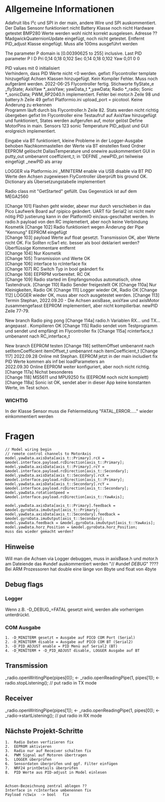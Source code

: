 # Allgemeine Informationen
Adafruit libs I²c und SPI in der main, andere Wire und SPI auskommentiert.
Der Dallas Sensonr funktioniert nicht
Battery Klasse noch nicht Hardware getestet
BMP280 Werte werden wohl nicht korrekt ausgelesen. Adresse ??
MadgwickQuaternionUpdate eingefügt, noch nicht getestet. Entfernt
PID_adjust Klasse eingefügt. Muss alle 100ms ausgeführt werden

The parameter P domain is [0.00390625 to 255] inclusive.
Last PID parameter
P		I		D
Pri		0,14	0,18	0,102
Sec		0,14	0,18	0,102
Yaw		0,01	0		0

PID values mit 0 initialisiert    
Verhindern, dass PID Werte nicht <0 werden. gefixt:
Flycontroller template hinzugefügt
Achsen Klassen hinzugefügt. Kein Kompiler Fehler. Muss noch aufgerämt werden.
2022-06-25 Flycontroller fertig. Stichworte
                flyState_e _flyState;
                AxisYaw *_axisYaw;
                yawData_t *_yawData;
                Radio *_radio;
                Sonic *_sonicData;
PWM_RP2040.h implementiert. Fehler bei motor.h Zeile 98  und battery.h Zeile 49   gefixt
Platformio.ini upload_port = picotool. Keine Änderung zu erkennen   
Programm läuft durch bis Flycontroller.h Zeile 82. Stats werden nicht richtig übergeben  gefixt 
Im Flycontroller eine Testaufruf auf AxisYaw hinzugefügt und funktioniert, States werden aufgerufen auf, motor gelöst
Define MotorPins in main.
                                            Sensors 123
                                            sonic Temperature
PID_adjust und GUI erolgreich implementiert. 

Eingabe via BT funktioniert, kleine Probleme in der Logger-Ausgabe behoben 
Nachkommastellen der Werte via BT einstellen fixed
Ordner EEPROM gelöscht
DallasTemperature und onewire auskommentiert
GUI in putty_out umbenannt
coeffizient_t; in 'DEFINE
_newPID_pri teilweise eingefügt
_newPID als array

LOGGER via Platformio.ini 
_MINITERM enable via USB disable via BT
PID Werte den Achsen zugewiesen
FlyController überprüft bis ground OK.
Dictionary als Übersetzungstabelle implementiert

Radio class mit "GetStarted" gefüllt. Das Gegenstück ist auf dem MEGA2560

[Change 101]	Flashen geht wieder, abewr mur durch verschieben in das Pico Laufwerk
				Board auf rpipico geändert. UART für Serial2 ist nicht mehr nötig
				PID justierung kann in der PlatformIO ein/aus-geschaltet werden.
				In radio.h payload von den RC implemetiert, aber noch keine Verbindung
				Kosmetik
[Change 102]	Radio funktioniert wegen Änderung der Pipe "Kennung"
				EEPROM eingefügt	
[Change 103]	payload Werte auf float gesetzt. Transmission OK, aber Werte nicht OK.  Fix
				Sollten rcSw1 etc. besser als bool deklariert werden?	
				Überflüssige Kommentare entfernt	
[Change 104]	Nur Kosmetik	
[Change 105]	Transmission und Werte OK	
[Change 106]	interface to rcInterface fix	
[Change 107]	RC Switch Typ in bool geändert fix	
[Change 108]	EEPRPM vorbereitet. RC OK	
[Change 109]	Radio started im Empfangsmodus automatisch, ohne Tastendruck.
[Change 110]	Radio Sender freigestellt OK
[Change 110a]	Nur Kleinigkeiten, Radio OK
[Change 111]	Logger wieder OK, Radio OK
[Change 112]	LOGGER wieder OK, muss aber noch ausgetestet werden.
[Change 113]	Termin Stephan, 2022.09.20 - Die Achsen axisBase, axisYaw und axisMotor zusammengefasst
				EEPROM implementiert, aber nicht kompilierbar. newPID Zeile 77-79.

New branch Radio ping pong
[Change 114a]	radio.h Variablen RX... und TX... angepasst	. Kompilieren OK
[Change 115]	Radio sendet vom Testprogramm und sendet und empfängt im Flycontroller fix
[Change 115a]	rcinterface_t umbenannt nach RC_interface_t

New branch EEPROM testen
[Change 116]	setItemOffset umbenannt nach setItemCoefficient
				itemOffset_t umbenannt nach itemCoefficient_t
[Change 117]	2022.09.28 Online mit Stephan. EEPROM jetzt in der main includiert fix
				PID Werte kommen als inf bei loadParameters an	
				2022.09.30 Online EEPROM weiter konfiguriert, aber noch nicht richtig.	
[Change 117a]	Nichst besonderes	
[Change 118]	MS5611 und MPU9250 fix (EEPROM noch nicht komplett)		
[Change 118a]	Sonic ist OK, sendet aber in dieser App keine konstanten Werte, im Test schon.

				

### **WICHTIG**
In der Klasse Sensor muss die Fehlermeldung "FATAL_ERROR....." wieder einkommentiert werden

# Fragen
    // Model wiring begin
	// remote control channels to MotorAxis
	model.yawData.axisData[axis_t::Primary].rcX = &model.interface.payload.rcDirection[axis_t::Primary];
	model.yawData.axisData[axis_t::Primary].rcY = &model.interface.payload.rcDirection[axis_t::Secondary];
	model.yawData.axisData[axis_t::Secondary].rcX = &model.interface.payload.rcDirection[axis_t::Primary];
	model.yawData.axisData[axis_t::Secondary].rcY = &model.interface.payload.rcDirection[axis_t::Secondary];
	model.yawData.rotationSpeed = &model.interface.payload.rcDirection[axis_t::YawAxis];

	model.yawData.axisData[axis_t::Primary].feedback = &model.gyroData.imuOutput[axis_t::Primary];
	model.yawData.axisData[axis_t::Secondary].feedback = &model.gyroData.imuOutput[axis_t::Secondary];
	model.yawData.feedback = &model.gyroData.imuOutput[axis_t::YawAxis];
	model.yawData.horz_Position = &model.gyroData.horz_Position;      
	muss das wieder gemacht werden?  

## Hinweise
Will man die Achsen via Logger debuggen, muss in axisBase.h und motor.h am Dateiende das #undef auskommentiert werden "// #undef _DEBUG_" ????
Bei ARM Prozessoren hat double eine länge von 8byte und float von 4byte

## Debug flags
### Logger
Wenn z.B. -D_DEBUG_=FATAL gesetzt wird, werden alle vorherrigen unterdrückt.

### COM Ausgabe
	1. -D_MINITERM gesetzt = Ausgabe auf PICO COM Port (Serial)
	2. -D_MINITERM disable = Ausgabe auf PICO COM BT (Serial2)
	3. -D_PID_ADJUST enable = PID Menü auf Serial2 (BT)
	4. -D_MINITERM + -D_PID_ADJUST disable, LOGGER Ausgabe auf BT


## Transmission
_radio.openWritingPipe(pipes[0]);  <-
_radio.openReadingPipe(1, pipes[1]);  <-
radio.stopListening(); // put radio in TX mode

## Receiver
_radio.openWritingPipe(pipes[1]);  <-
_radio.openReadingPipe(1, pipes[0]); <-
_radio->startListening(); // put radio in RX mode

## Nächste Projekt-Schritte
	1.	Radio Daten verfizieren fix
	2.	EEPROM aktivieren
	3.	Radio nur auf Receiver schalten fix
	4.	PWM Signal auf Motoren übertragen
	5.	LOGGER überprüfen
	6.	Sensordaten überprüfen und ggf. Filter einfügen
	7.	NRF24 printDetails überprüfen
	8.  PID Werte aus PID-adjust in Model einlesen


##
 	Achsen-Bezeichnung zentral ablegen ??
	Interface in rcInterface umbenennen fix 
	Payload rcSwix	-> bool   fix                                                 
